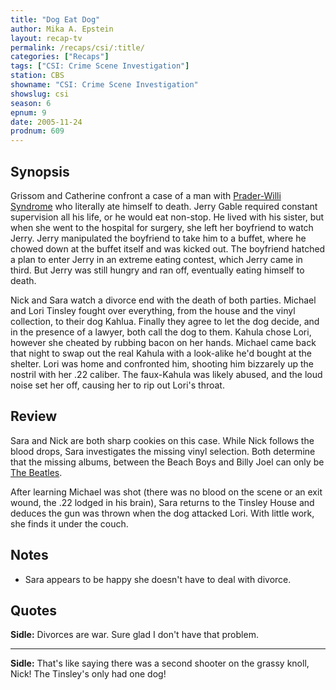 ```yaml
---
title: "Dog Eat Dog"
author: Mika A. Epstein
layout: recap-tv
permalink: /recaps/csi/:title/
categories: ["Recaps"]
tags: ["CSI: Crime Scene Investigation"]
station: CBS
showname: "CSI: Crime Scene Investigation"
showslug: csi
season: 6
epnum: 9
date: 2005-11-24  
prodnum: 609  
---
```


## Synopsis

Grissom and Catherine confront a case of a man with [Prader-Willi Syndrome](http://www.pwsausa.org/) who literally ate himself to death. Jerry Gable required constant supervision all his life, or he would eat non-stop. He lived with his sister, but when she went to the hospital for surgery, she left her boyfriend to watch Jerry. Jerry manipulated the boyfriend to take him to a buffet, where he chowed down at the buffet itself and was kicked out. The boyfriend hatched a plan to enter Jerry in an extreme eating contest, which Jerry came in third. But Jerry was still hungry and ran off, eventually eating himself to death.

Nick and Sara watch a divorce end with the death of both parties. Michael and Lori Tinsley fought over everything, from the house and the vinyl collection, to their dog Kahlua. Finally they agree to let the dog decide, and in the presence of a lawyer, both call the dog to them. Kahula chose Lori, however she cheated by rubbing bacon on her hands. Michael came back that night to swap out the real Kahula with a look-alike he'd bought at the shelter. Lori was home and confronted him, shooting him bizzarely up the nostril with her .22 caliber. The faux-Kahula was likely abused, and the loud noise set her off, causing her to rip out Lori's throat.

## Review

Sara and Nick are both sharp cookies on this case. While Nick follows the blood drops, Sara investigates the missing vinyl selection. Both determine that the missing albums, between the Beach Boys and Billy Joel can only be [The Beatles](http://www.beatles.com/).

After learning Michael was shot (there was no blood on the scene or an exit wound, the .22 lodged in his brain), Sara returns to the Tinsley House and deduces the gun was thrown when the dog attacked Lori. With little work, she finds it under the couch.

## Notes

* Sara appears to be happy she doesn't have to deal with divorce.

## Quotes

**Sidle:** Divorces are war. Sure glad I don't have that problem.  

- - -

**Sidle:** That's like saying there was a second shooter on the grassy knoll, Nick! The Tinsley's only had one dog!
